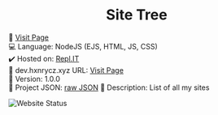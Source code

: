 <div align="center">
   <h1>Site Tree</h1>
 </div>
 
🔗 [Visit Page](https://sites.hxnrycz.xyz)<br>
💻 Language: NodeJS (EJS, HTML, JS, CSS)<br>
✔️ Hosted on: [Repl.IT](https://replit.com)<br>
💎 dev.hxnrycz.xyz URL: [Visit Page](https://dev.hxnrycz.xyz/sites)<br>
🎈 Version: 1.0.0<br>
💨 Project JSON: [raw JSON](https://dev.hxnrycz.xyz/sites/raw)
📰 Description: List of all my sites

![Website Status](https://img.shields.io/website?down_color=red&down_message=Offline&label=Status&style=for-the-badge&up_color=green&up_message=Online&url=https%3A%2F%2Fsites.hxnrycz.xyz)
